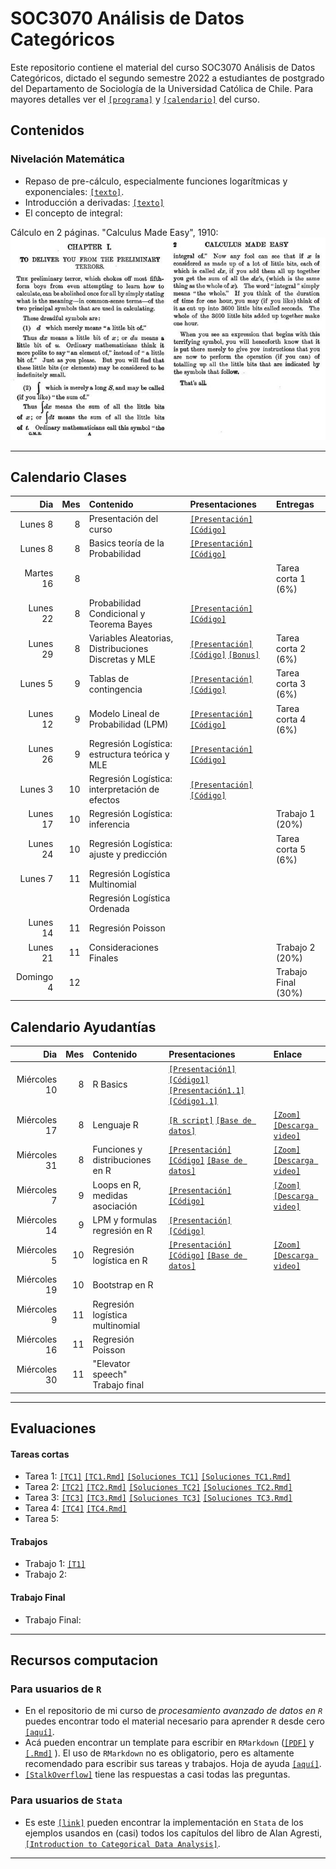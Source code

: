 # SOC3070 Análisis de Datos Categóricos

Este repositorio contiene el material del curso SOC3070 Análisis de Datos Categóricos, dictado el segundo semestre 2022 a estudiantes de postgrado del Departamento de Sociología de la Universidad Católica de Chile. Para mayores detalles ver el [`[programa]`](files/syllabus_soc3070.pdf) y [`[calendario]`](#Calendario) del curso.

## Contenidos

### Nivelación Matemática

- Repaso de pre-cálculo, especialmente funciones logarítmicas y exponenciales: [`[texto]`](files/pre_calculo.pdf).
- Introducción a derivadas: [`[texto]`](https://www.mathsisfun.com/calculus/derivatives-introduction.html)
- El concepto de integral: 

Cálculo en 2 páginas. "Calculus Made Easy", 1910:
![calculus](files/calculus_easy.jpg)

---

## Calendario Clases

| Dia          | Mes  | Contenido                                             | Presentaciones | Entregas            | 
| ---:         | ---: | :---------------------------------------------------- | :------------- | :-------------      | 
| Lunes 8      | 8    | Presentación del curso                                | [`[Presentación]`](https://mebucca.github.io/cda_soc3070/slides/class_0/class_0#1) [`[Código]`](slides/class_0/class_0.Rmd)                 |                     |
| Lunes 8      | 8    | Basics teoría de la Probabilidad                      | [`[Presentación]`](https://mebucca.github.io/cda_soc3070/slides/class_1/class_1#1) [`[Código]`](slides/class_1/class_1.Rmd)                |                     |
| Martes 16     | 8    |             |                | Tarea corta 1 (6%)  |
| Lunes 22     | 8    | Probabilidad Condicional y Teorema Bayes              |   [`[Presentación]`](https://mebucca.github.io/cda_soc3070/slides/class_2/class_2#1) [`[Código]`](slides/class_2/class_2.Rmd)             | |
| Lunes 29     | 8    | Variables Aleatorias, Distribuciones Discretas y MLE  |    [`[Presentación]`](https://mebucca.github.io/cda_soc3070/slides/class_3/class_3#1) [`[Código]`](slides/class_3/class_3.Rmd)    [`[Bonus]`](https://mebucca.github.io/cda_soc3070/slides/class_4/class_4#1)        | Tarea corta 2 (6%)  |
| Lunes 5      | 9    | Tablas de contingencia                                |[`[Presentación]`](https://mebucca.github.io/cda_soc3070/slides/class_5/class_5#1) [`[Código]`](slides/class_5/class_5.Rmd)                | Tarea corta 3 (6%)  |                  
| Lunes 12     | 9    | Modelo Lineal de Probabilidad (LPM)                   | [`[Presentación]`](https://mebucca.github.io/cda_soc3070/slides/class_7/class_7#1) [`[Código]`](slides/class_7/class_7.Rmd)                 | Tarea corta 4 (6%)  |
| Lunes 26     | 9    | Regresión Logística: estructura teórica y MLE         | [`[Presentación]`](https://mebucca.github.io/cda_soc3070/slides/class_9/class_9#1) [`[Código]`](slides/class_9/class_9.Rmd)               |                     |
| Lunes 3      | 10   | Regresión Logística: interpretación de efectos        | [`[Presentación]`](https://mebucca.github.io/cda_soc3070/slides/class_10/class_10#1) [`[Código]`](slides/class_10/class_10.Rmd)               |                     |
| Lunes 17     | 10   | Regresión Logística: inferencia                       |                |  Trabajo 1 (20%)    |
| Lunes 24     | 10   | Regresión Logística: ajuste y predicción              |                |  Tarea corta 5 (6%) |
| Lunes 7      | 11   | Regresión Logística Multinomial                       |                |                     |
|              |      | Regresión Logística Ordenada                          |                |                     |
| Lunes 14     | 11   | Regresión Poisson                                     |                |                     |
| Lunes 21     | 11   | Consideraciones Finales                               |                |  Trabajo 2 (20%)    |
| Domingo 4    | 12   |                                                       |                | Trabajo Final (30%) |



## Calendario Ayudantías

| Dia          | Mes  | Contenido                                       | Presentaciones | Enlace           | 
| ---:         | ---: | :----------                                     | :------------- |   :------------- |
| Miércoles 10 | 8    | R Basics                                        | [`[Presentación1]`](ta/ta_1/ta_1.pdf) [`[Código1]`](ta/ta_1/ta_1.Rmd) [`[Presentación1.1]`](ta/ta_1/ta_1_2.pdf) [`[Código1.1]`](ta/ta_1/ta_1_2.Rmd)                |                | 
| Miércoles 17 | 8    | Lenguaje R                                      | [`[R script]`](ta/ta_2/ta_2.R)  [`[Base de datos]`](ta/ta_2/base_OCS.xlsx)         |   [`[Zoom]`](https://us02web.zoom.us/j/81771419396?pwd=cWZKR2dDVHZvZlpTb2VIUDdsL3hoUT09) [`[Descarga video]`](https://us02web.zoom.us/rec/share/H8_yxlFuCoxvU2tm7KiOCxhQgrq12vRJzW_r_3H9YFqxO85qn2qRruvrRnlnmEo3.wF-xnfJm2n3RQcGc)             |
| Miércoles 31 | 8    | Funciones y distribuciones en R                 | [`[Presentación]`](ta/ta_3/ta_3.pdf) [`[Código]`](ta/ta_3/ta_3.Rmd) [`[Base de datos]`](ta/ta_3/data_OCS.Rdata)              | [`[Zoom]`](https://us02web.zoom.us/j/82723687266?pwd=WU5pcmNqOGk0VTdYdStScHAvQmVUdz09) [`[Descarga video]`](https://us02web.zoom.us/rec/share/9OGfMKCpnbOInT_gtHSH_p39GsoNE1deUukhuuAu-7PowKcPZ7b9S7tKMzCulV4X.CT1mE9GX7qPwrQ6Z)   | 
| Miércoles 7  | 9    | Loops en R, medidas asociación                  |  [`[Presentación]`](ta/ta_4/ta_4.pdf) [`[Código]`](ta/ta_4/ta_4.Rmd)        | [`[Zoom]`](https://us02web.zoom.us/j/82000036979?pwd=cFNJeWIwSFE2bnpyMjE0KzRMQnBqdz09) [`[Descarga video]`](https://us02web.zoom.us/rec/share/dJC9k6BECq6Q-YnNvRm2sqcyyPFudaiQYA-c5qrN-yOgu7VqgUrqedbuV-UD_wqf.s4GCq267BHEjDMwf)  |
| Miércoles 14 | 9    | LPM y formulas regresión en R                   |  [`[Presentación]`](ta/ta_5/ta_5.pdf) [`[Código]`](ta/ta_5/ta_5.Rmd)             | 
| Miércoles 5  | 10   | Regresión logística en R                        | [`[Presentación]`](ta/ta_6/ta_6.pdf) [`[Código]`](ta/ta_6/ta_6.Rmd)  [`[Base de datos]`](ta/ta_6/data_OCS_2.RData)                | [`[Zoom]`](https://us02web.zoom.us/j/81187890211?pwd=bkswRmUrUk1mU1YzbTVNcWNTUkJlZz09) [`[Descarga video]`](https://us02web.zoom.us/rec/share/T8hNew7SG5mT1XX3BgJxdQUcebsmBGbs7l01REqukS2H6zEx42A218EYeYM8OvHy.krqgUrra2wtEXoXa)|
| Miércoles 19 | 10   | Bootstrap en R                                  |                | |
| Miércoles 9  | 11   | Regresión logística multinomial                 |                | |
| Miércoles 16 | 11   | Regresión Poisson                               |                | |
| Miércoles 30 | 11   | "Elevator speech" Trabajo final                 |                | |

---

## Evaluaciones

#### Tareas cortas

- Tarea 1: [`[TC1]`](homework/tc_1.pdf) [`[TC1.Rmd]`](homework/tc_1.Rmd) [`[Soluciones TC1]`](homework/tc_1_answers.pdf) [`[Soluciones TC1.Rmd]`](homework/tc_1_answers.Rmd)
- Tarea 2: [`[TC2]`](homework/tc_2.pdf) [`[TC2.Rmd]`](homework/tc_2.Rmd) [`[Soluciones TC2]`](homework/tc_2_answers.pdf) [`[Soluciones TC2.Rmd]`](homework/tc_2_answers.Rmd)
- Tarea 3: [`[TC3]`](homework/tc_3.pdf) [`[TC3.Rmd]`](homework/tc_3.Rmd) [`[Soluciones TC3]`](homework/tc_3_answers.pdf) [`[Soluciones TC3.Rmd]`](homework/tc_3_answers.Rmd)
- Tarea 4: [`[TC4]`](homework/tc_4.pdf) [`[TC4.Rmd]`](homework/tc_4.Rmd)
- Tarea 5: 

#### Trabajos

- Trabajo 1: [`[T1]`](homework/t_1/t_1.html)
- Trabajo 2: 

#### Trabajo Final

- Trabajo Final: 

---


## Recursos computacion

### Para usuarios de `R`

  - En el repositorio de mi curso de *procesamiento avanzado de datos en `R`* puedes encontrar todo el material necesario para aprender `R` desde cero [`[aquí]`](https://mebucca.github.io/dar_soc4001/).
  - Acá pueden encontrar un template para escribir en `RMarkdown` ([`[PDF]`](files/template_rmarkdown.pdf) y [`[.Rmd]`](files/template_rmarkdown.Rmd) ). El uso de `RMarkdown` no es obligatorio, pero es altamente recomendado para escribir sus tareas y trabajos. Hoja de ayuda [`[aquí]`](https://rstudio-pubs-static.s3.amazonaws.com/330387_5a40ca72c3b14824acedceb7d34618d1.html).
  - [`[StalkOverflow]`](https://stackoverflow.com/) tiene las respuestas a casi todas las preguntas.
 

 ### Para usuarios de `Stata`

 - Es este [`[link]`](https://stats.idre.ucla.edu/other/examples/icda/) pueden encontrar la implementación en `Stata` de los ejemplos usandos en (casi) todos los capítulos del libro de Alan Agresti, [`[Introduction to Categorical Data Analysis]`](https://www.amazon.com/Introduction-Categorical-Data-Analysis/dp/0471226181). 

---


